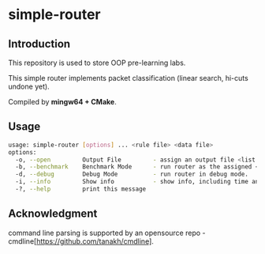 # simple-router

## Introduction

This repository is used to store OOP pre-learning labs.

This simple router implements packet classification (linear search, hi-cuts undone yet).



Compiled by **mingw64 + CMake**.

## Usage

```bash
usage: simple-router [options] ... <rule file> <data file>
options:
  -o, --open         Output File         - assign an output file <list file> (overwrite existed file). (string [=ans])
  -b, --benchmark    Benchmark Mode      - run router as the assigned <list file>. (string [=list.dat])
  -d, --debug        Debug Mode          - run router in debug mode.
  -i, --info         Show info           - show info, including time and memory info.
  -?, --help         print this message
```

## Acknowledgment

command line parsing is supported by an opensource repo - cmdline[https://github.com/tanakh/cmdline].
